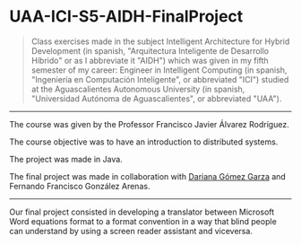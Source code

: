 # UAA-ICI-S5-AIDH-FinalProject

> Class exercises made in the subject Intelligent Architecture for Hybrid Development (in spanish, "Arquitectura Inteligente de Desarrollo Híbrido" or as I abbreviate it "AIDH") which was given in my fifth semester of my career: Engineer in Intelligent Computing (in spanish, "Ingeniería en Computación Inteligente", or abbreviated "ICI") studied at the Aguascalientes Autonomous University (in spanish, "Universidad Autónoma de Aguascalientes", or abbreviated "UAA").

---

The course was given by the Professor Francisco Javier Álvarez Rodríguez.

The course objective was to have an introduction to distributed systems.

The project was made in Java.

The final project was made in collaboration with [Dariana Gómez Garza](https://github.com/DariGmz) and Fernando Francisco González Arenas.

---

Our final project consisted in developing a translator between Microsoft Word equations format to a format convention in a way that blind people can understand by using a screen reader assistant and viceversa.